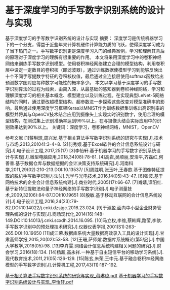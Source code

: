 # 基于深度学习的手写数字识别系统的设计与实现
基于深度学习的手写数字识别系统的设计与实现
摘要：
深度学习是传统机器学习下的一个分支，得益于近些年来计算机硬件计算能力质的飞跃，使得深度学习成为了当下热门之一。手写数字识别更是深度学习入门的经典案例，学习和理解其背后的原理对于深度学习的理解有很重要的作用。
本文将采用深度学习中的卷积神经网络来训练手写数字识别模型。使用卷积神经网络建立合理的模型结构，利用卷积层中设定一定数目的卷积核（即滤波器），通过训练数据使模型学习到能够反映出十个不同手写提数字特征的卷积核权值，最后通过全连接层使用softmax函数给出预测数字图对应每种数字可能性的概率多少。
本文以学习基于深度学习的手写数字识别算法的过程为线索，由简入深，从最基础的感知器到卷积神经网络，学习和理解深度学习的相关基本概念、模型建立以及训练过程。在实现典型LeNet-5网络结构的同时，通过更改超模型结构、超参数进一步探索这些改变对模型准确率的影响。最后通过使用深度学习框架Keras以MNIST作为训练数据集训练出高识别率的模型并将其与OpenCV技术结合应用到摄像头上实现实时识别数字，使用合理的模型结构，在测试集上识别准确率达到99%以上，在与摄像头结合实际应用中的识别效果达到90%以上。
关键词：深度学习，卷积神经网络，MNIST，OpenCV


参考文献
[1]蒋琳琼,周兴发.基于相关算法手写数字识别系统的研究与实现[J].技术与市场,2013,20(04):3-4+8.
[2]何秀娥.基于Excel软件的会计信息系统设计与研究[J].电子设计工程,2017,25(17)
[3]李怡轩.基于机器学习的手写数字识别系统设计与实现[J].微型电脑应用,2018,34(08):78-81.
[4]高岩,吴顺丽,安浩平,齐磊红,何善普.基于数据仓库与数据挖掘的会计决策支持系统研究[J].河南科学,2011,29(02):210-213.DOI:10.13537/
[5]周胜明,张玉叶,王春歆.基于图像特征提取的脱机手写数字识别方法[J].光学与光电技术,2016,14(05):43-47.
[6]张波.基于网络技术的企业会计信息系统构建[J].商业时代,2005(17):66-67.
[7]肖婧,谭阳红.基于新特征提取法和量子神经网络的手写数字识别[J].电子测量技术,2009,32(06):84-87.DOI:10.19651
[8]殷敏.基于移动互联网的会计信息系统设计[J].电子设计工程,2016,24(23):79-82.DOI:10.14022/j.cnki.dzsjgc.2016.23.024.
[9]于淑盈.面向中小型企业财务管理系统的设计与实现[J].商场现代化,2014(16):148-149.DOI:10.14013/j.cnki.scxdh.2014.16.095.
[10]马立权,李维,蔡韩辉,路莹,李歆.手写数字识别中的预处理技术研究[J].仪器仪表学报,2001(S1):263-265.DOI:10.19650
[11]成江荣.数据库系统大量数据高效录入工具的设计实现[J].甘肃高师学报,2015,20(02):53-58.
[12]王珊,萨师煊.数据库系统概论(第5版)[J].中国大学教学,2018(05):98.
[13]李卉雯.网络会计信息系统构建相关问题的研究[J].财会学习,2016(18):134.
[14]杨超,高永祥.一种基于自主短信平台的移动学习系统[J].现代教育技术,2011,21(05):126-129.
[15]陈玄,朱荣,王中元.基于融合卷积神经网络模型的手写数字识别[J].计算机工程,2017,43(11):187-192.

[基于相关算法手写数字识别系统的研究与实现_蒋琳琼.pdf](https://github.com/1327174067/yiui/files/10951506/_.pdf)
[基于机器学习的手写数字识别系统设计与实现_李怡轩.pdf](https://github.com/1327174067/yiui/files/10951507/_.pdf)
